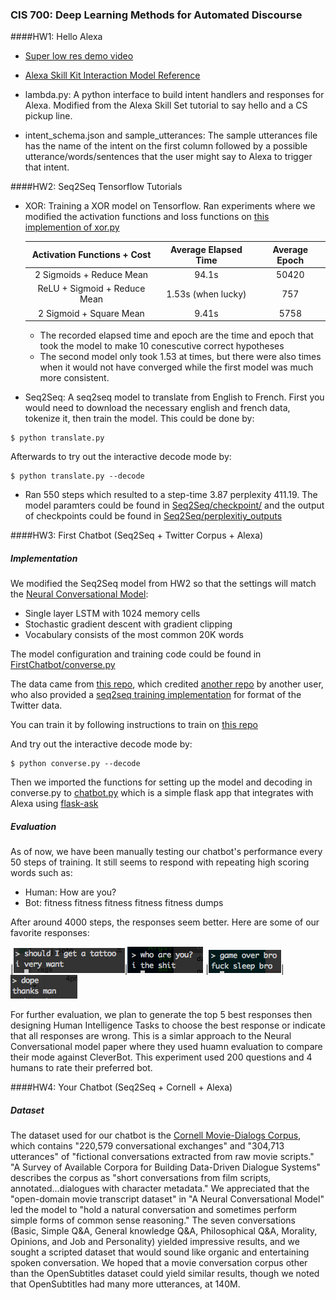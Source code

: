 ### CIS 700: Deep Learning Methods for Automated Discourse

####HW1: Hello Alexa
* [Super low res demo video](http://www.seas.upenn.edu/~kongjih/simecho.mp4)
* [Alexa Skill Kit Interaction Model Reference](https://developer.amazon.com/public/solutions/alexa/alexa-skills-kit/docs/alexa-skills-kit-interaction-model-reference)

* lambda.py: A python interface to build intent handlers and responses for Alexa. Modified from the Alexa Skill Set tutorial to say hello and a CS pickup line.


* intent_schema.json and sample_utterances: The sample utterances file has the name of the intent on the first column followed by a possible utterance/words/sentences that the user might say to Alexa to trigger that intent.



####HW2: Seq2Seq Tensorflow Tutorials
* XOR: Training a XOR model on Tensorflow. Ran experiments where we modified the activation functions and loss functions on [this implemention of xor.py](https://github.com/StephenOman/TensorFlowExamples/blob/master/xor%20nn/xor_nn.py)


	|Activation Functions + Cost| Average Elapsed Time| Average Epoch |
	|:------------------------:|:---------------------------:|:-------:|
	|2 Sigmoids + Reduce Mean| 94.1s | 50420|
	|ReLU + Sigmoid + Reduce Mean| 1.53s (when lucky) | 757
	|2 Sigmoid + Square Mean| 9.41s | 5758

	* The recorded elapsed time and epoch are the time and epoch that took the model to make 10 conescutive correct hypotheses
	* The second model only took 1.53 at times, but there were also times when it would not have converged while the first model was much more consistent.

* Seq2Seq: A seq2seq model to translate from English to French. First you would need to download the necessary english and french data, tokenize it, then train the model. This could be done by:

```
$ python translate.py
```

Afterwards to try out the interactive decode mode by:

```
$ python translate.py --decode
```

* Ran 550 steps which resulted to a step-time 3.87 perplexity 411.19. The model paramters could be found in [Seq2Seq/checkpoint/](https://github.com/kongsally/Deep-Learning-for-Automated-Discourse/tree/master/Seq2Seq/checkpoint) and the output of checkpoints could be found in [Seq2Seq/perplexitiy_outputs](https://github.com/kongsally/Deep-Learning-for-Automated-Discourse/tree/master/Seq2Seq/perplexity_outputs)

####HW3: First Chatbot (Seq2Seq + Twitter Corpus + Alexa)

##### Implementation
We modified the Seq2Seq model from HW2 so that the settings will match the [Neural Conversational Model](https://github.com/kongsally/Deep-Learning-for-Automated-Discourse/blob/master/Readings/Neural%20Conversational%20Model.pdf):

* Single layer LSTM with 1024 memory cells
* Stochastic gradient descent with gradient clipping
* Vocabulary consists of the most common 20K words

The model configuration and training code could be found in [FirstChatbot/converse.py](https://github.com/kongsally/Deep-Learning-for-Automated-Discourse/tree/master/FirstChatbot/converse.py)

The data came from [this repo](https://github.com/suriyadeepan/datasets/tree/master/seq2seq/twitter), which credited [another repo](https://github.com/Marsan-Ma/chat_corpus/) by another user, who also provided a [seq2seq training implementation](https://github.com/Marsan-Ma/tf_chatbot_seq2seq_antilm) for format of the Twitter data.

You can train it by following instructions to train on [this repo](https://github.com/Marsan-Ma/tf_chatbot_seq2seq_antilm)

And try out the interactive decode mode by:
 ```
$ python converse.py --decode
```

Then we imported the functions for setting up the model and decoding in converse.py to [chatbot.py](https://github.com/kongsally/Deep-Learning-for-Automated-Discourse/tree/master/FirstChatbot/chatbot.py) which is a simple flask app that integrates with Alexa using [flask-ask](https://github.com/johnwheeler/flask-ask)

##### Evaluation

As of now, we have been manually testing our chatbot's performance every 50 steps of training. It still seems to respond with repeating high scoring words such as:

- Human: How are you?
- Bot: fitness fitness fitness fitness fitness dumps

After around 4000 steps, the responses seem better. Here are some of our favorite responses:

|!["should I get a tattoo?"](./imgs/tattoo.png)|!["who are you?"](./imgs/who-are-you.png)
|!["game over bro"](./imgs/game-over.png)|!["dope"](./imgs/dope.png)


For further evaluation, we plan to generate the top 5 best responses then designing Human Intelligence Tasks to choose the best response or indicate that all responses are wrong. This is a simlar approach to the Neural Conversational model paper where they used huamn evaluation to compare their mode against CleverBot. This experiment used 200 questions and 4 humans to rate their preferred bot.


####HW4: Your Chatbot (Seq2Seq + Cornell + Alexa)

##### Dataset
The dataset used for our chatbot is the [Cornell Movie-Dialogs Corpus](https://www.cs.cornell.edu/~cristian/Cornell_Movie-Dialogs_Corpus.html), which contains "220,579 conversational exchanges" and "304,713 utterances" of "fictional conversations extracted from raw movie scripts." "A Survey of Available Corpora for Building Data-Driven Dialogue Systems" describes the corpus as "short conversations from film scripts, annotated...dialogues with character metadata." We appreciated that the "open-domain movie transcript dataset" in "A Neural Conversational Model" led the model to "hold a natural conversation and sometimes perform simple forms of common sense reasoning." The seven conversations (Basic, Simple Q&A, General knowledge Q&A, Philosophical Q&A, Morality, Opinions, and Job and Personality) yielded impressive results, and we sought a scripted dataset that would sound like organic and entertaining spoken conversation. We hoped that a movie conversation corpus other than the OpenSubtitles dataset could yield similar results, though we noted that OpenSubtitles had many more utterances, at 140M.
